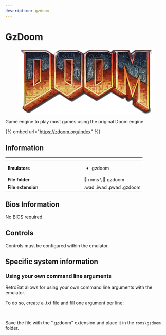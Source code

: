 ```yaml
---
description: gzdoom
---
```


# GzDoom

<div align="left">

<figure><img src="https://raw.githubusercontent.com/fabricecaruso/es-theme-carbon/52ff37c9e265587d006945a2ba695b5a962b3a3d/art/logos/prboom.svg" alt=""><figcaption></figcaption></figure>

</div>

Game engine to play most games using the original Doom engine.

{% embed url="https://zdoom.org/index" %}

## Information

<table data-header-hidden><thead><tr><th width="224"></th><th></th></tr></thead><tbody><tr><td><strong>Emulators</strong></td><td><ul><li>gzdoom</li></ul></td></tr><tr><td><strong>File folder</strong></td><td><span data-gb-custom-inline data-tag="emoji" data-code="1f4c2">📂</span> roms \ <span data-gb-custom-inline data-tag="emoji" data-code="1f4c2">📂</span> gzdoom</td></tr><tr><td><strong>File extension</strong></td><td>.wad .iwad .pwad .gzdoom</td></tr></tbody></table>

## Bios Information

No BIOS required.

## Controls

Controls must be configured within the emulator.

## Specific system information

### Using your own command line arguments

RetroBat allows for using your own command line arguments with the emulator.

To do so, create a .txt file and fill one argument per line:

<div align="left">

<figure><img src="https://i.imgur.com/hr7OEao.png" alt=""><figcaption></figcaption></figure>

</div>

Save the file with the ".gzdoom" extension and place it in the `roms\gzdoom` folder.

